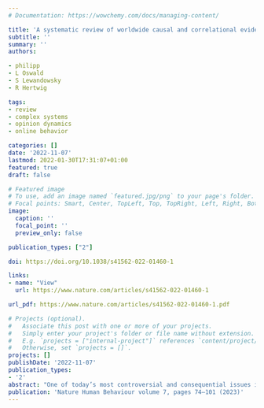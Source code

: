 ```yaml
---
# Documentation: https://wowchemy.com/docs/managing-content/

title: 'A systematic review of worldwide causal and correlational evidence on digital media and democracy'
subtitle: ''
summary: ''
authors:

- philipp
- L Oswald
- S Lewandowsky
- R Hertwig 

tags:
- review
- complex systems
- opinion dynamics
- online behavior

categories: []
date: '2022-11-07'
lastmod: 2022-01-30T17:31:07+01:00
featured: true
draft: false

# Featured image
# To use, add an image named `featured.jpg/png` to your page's folder.
# Focal points: Smart, Center, TopLeft, Top, TopRight, Left, Right, BottomLeft, Bottom, BottomRight.
image:
  caption: ''
  focal_point: ''
  preview_only: false

publication_types: ["2"]

doi: https://doi.org/10.1038/s41562-022-01460-1

links:
- name: "View"
  url: https://www.nature.com/articles/s41562-022-01460-1

url_pdf: https://www.nature.com/articles/s41562-022-01460-1.pdf

# Projects (optional).
#   Associate this post with one or more of your projects.
#   Simply enter your project's folder or file name without extension.
#   E.g. `projects = ["internal-project"]` references `content/project/deep-learning/index.md`.
#   Otherwise, set `projects = []`.
projects: []
publishDate: '2022-11-07'
publication_types:
- '2'
abstract: "One of today’s most controversial and consequential issues is whether the global uptake of digital media is causally related to a decline in democracy. We conducted a systematic review of causal and correlational evidence (N = 496 articles) on the link between digital media use and different political variables. Some associations, such as increasing political participation and information consumption, are likely to be beneficial for democracy and were often observed in autocracies and emerging democracies. Other associations, such as declining political trust, increasing populism and growing polarization, are likely to be detrimental to democracy and were more pronounced in established democracies. While the impact of digital media on political systems depends on the specific variable and system in question, several variables show clear directions of associations. The evidence calls for research efforts and vigilance by governments and civil societies to better understand, design and regulate the interplay of digital media and democracy."
publication: 'Nature Human Behaviour volume 7, pages 74–101 (2023)'
---
```

